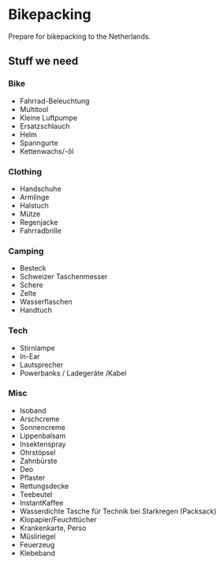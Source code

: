 # Bikepacking

Prepare for bikepacking to the Netherlands.

## Stuff we need

### Bike

- Fahrrad-Beleuchtung
- Multitool
- Kleine Luftpumpe
- Ersatzschlauch
- Helm
- Spanngurte
- Kettenwachs/-öl
  
### Clothing

- Handschuhe
- Armlinge
- Halstuch
- Mütze
- Regenjacke
- Fahrradbrille

### Camping

- Besteck
- Schweizer Taschenmesser
- Schere
- Zelte
- Wasserflaschen 
- Handtuch

### Tech

- Stirnlampe
- In-Ear
- Lautsprecher
- Powerbanks / Ladegeräte /Kabel


### Misc

- Isoband
- Arschcreme
- Sonnencreme
- Lippenbalsam
- Insektenspray
- Ohrstöpsel
- Zahnbürste
- Deo
- Pflaster
- Rettungsdecke
- Teebeutel
- InstantKaffee
- Wasserdichte Tasche für Technik bei Starkregen (Packsack)
- Klopapier/Feuchttücher
- Krankenkarte, Perso
- Müsliriegel
- Feuerzeug
- Klebeband
